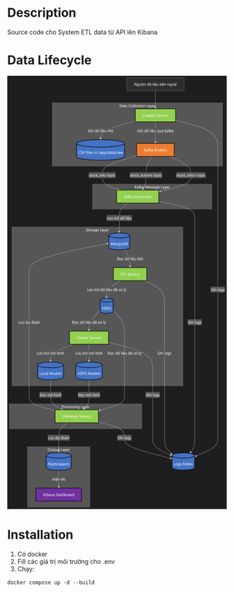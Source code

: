 # Description

Source code cho System ETL data từ API lên Kibana


# Data Lifecycle
![data lifecycle](/public/image.png "data lifecycle")

# Installation

1. Có docker
2. Fill các giá trị môi trường cho .env
3. Chạy:
```
docker compose up -d --build
```